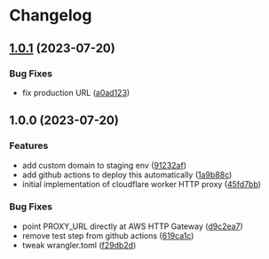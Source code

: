 # Changelog

## [1.0.1](https://github.com/web3-storage/access-proxy/compare/v1.0.0...v1.0.1) (2023-07-20)


### Bug Fixes

* fix production URL ([a0ad123](https://github.com/web3-storage/access-proxy/commit/a0ad1233fea13c83de3e8a97b65ab1649197ba95))

## 1.0.0 (2023-07-20)


### Features

* add custom domain to staging env ([91232af](https://github.com/web3-storage/access-proxy/commit/91232af6c5950f197d253bf455a9dbbc94527577))
* add github actions to deploy this automatically ([1a9b88c](https://github.com/web3-storage/access-proxy/commit/1a9b88c05f3c7dac3aa68ddacdb6a6aad5a0b8d7))
* initial implementation of cloudflare worker HTTP proxy ([45fd7bb](https://github.com/web3-storage/access-proxy/commit/45fd7bbfc2ed39678032f29c9a62215b22e8a9b1))


### Bug Fixes

* point PROXY_URL directly at AWS HTTP Gateway ([d9c2ea7](https://github.com/web3-storage/access-proxy/commit/d9c2ea7a1b44845a104db9d01cfd84fb8ff86ccf))
* remove test step from github actions ([619ca1c](https://github.com/web3-storage/access-proxy/commit/619ca1ca7193fa15f8ae86c0a348f1a15c0a6355))
* tweak wrangler.toml ([f29db2d](https://github.com/web3-storage/access-proxy/commit/f29db2d307140f7389a7926526dfd360a8d60ca7))
